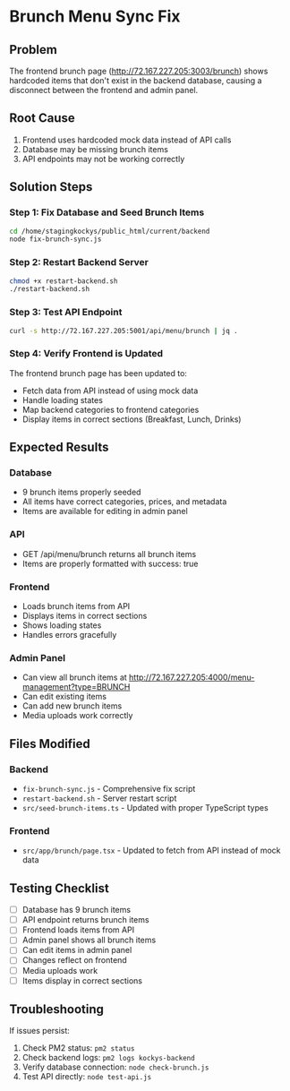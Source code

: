 # Brunch Menu Sync Fix

## Problem
The frontend brunch page (http://72.167.227.205:3003/brunch) shows hardcoded items that don't exist in the backend database, causing a disconnect between the frontend and admin panel.

## Root Cause
1. Frontend uses hardcoded mock data instead of API calls
2. Database may be missing brunch items
3. API endpoints may not be working correctly

## Solution Steps

### Step 1: Fix Database and Seed Brunch Items
```bash
cd /home/stagingkockys/public_html/current/backend
node fix-brunch-sync.js
```

### Step 2: Restart Backend Server
```bash
chmod +x restart-backend.sh
./restart-backend.sh
```

### Step 3: Test API Endpoint
```bash
curl -s http://72.167.227.205:5001/api/menu/brunch | jq .
```

### Step 4: Verify Frontend is Updated
The frontend brunch page has been updated to:
- Fetch data from API instead of using mock data
- Handle loading states
- Map backend categories to frontend categories
- Display items in correct sections (Breakfast, Lunch, Drinks)

## Expected Results

### Database
- 9 brunch items properly seeded
- All items have correct categories, prices, and metadata
- Items are available for editing in admin panel

### API
- GET /api/menu/brunch returns all brunch items
- Items are properly formatted with success: true

### Frontend
- Loads brunch items from API
- Displays items in correct sections
- Shows loading states
- Handles errors gracefully

### Admin Panel
- Can view all brunch items at http://72.167.227.205:4000/menu-management?type=BRUNCH
- Can edit existing items
- Can add new brunch items
- Media uploads work correctly

## Files Modified

### Backend
- `fix-brunch-sync.js` - Comprehensive fix script
- `restart-backend.sh` - Server restart script
- `src/seed-brunch-items.ts` - Updated with proper TypeScript types

### Frontend
- `src/app/brunch/page.tsx` - Updated to fetch from API instead of mock data

## Testing Checklist

- [ ] Database has 9 brunch items
- [ ] API endpoint returns brunch items
- [ ] Frontend loads items from API
- [ ] Admin panel shows all brunch items
- [ ] Can edit items in admin panel
- [ ] Changes reflect on frontend
- [ ] Media uploads work
- [ ] Items display in correct sections

## Troubleshooting

If issues persist:
1. Check PM2 status: `pm2 status`
2. Check backend logs: `pm2 logs kockys-backend`
3. Verify database connection: `node check-brunch.js`
4. Test API directly: `node test-api.js`



